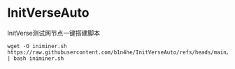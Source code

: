 # InitVerseAuto
 InitVerse测试网节点一键搭建脚本

~~~shell
wget -O iniminer.sh https://raw.githubusercontent.com/b1n4he/InitVerseAuto/refs/heads/main/main.py | bash iniminer.sh
~~~

